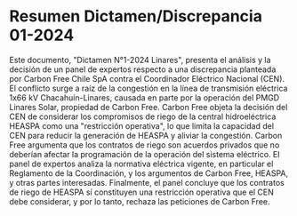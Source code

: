 # Resumen Dictamen/Discrepancia 01-2024
Este documento, "Dictamen N°1-2024 Linares", presenta el análisis y la decisión de un panel de expertos respecto a una discrepancia planteada por Carbon Free Chile SpA contra el Coordinador Eléctrico Nacional (CEN). El conflicto surge a raíz de la congestión en la línea de transmisión eléctrica 1x66 kV Chacahuín-Linares, causada en parte por la operación del PMGD Linares Solar, propiedad de Carbon Free. Carbon Free objeta la decisión del CEN de considerar los compromisos de riego de la central hidroeléctrica HEASPA como una "restricción operativa", lo que limita la capacidad del CEN para reducir la generación de HEASPA y aliviar la congestión. Carbon Free argumenta que los contratos de riego son acuerdos privados que no deberían afectar la programación de la operación del sistema eléctrico. El panel de expertos analiza la normativa eléctrica vigente, en particular el Reglamento de la Coordinación, y los argumentos de Carbon Free, HEASPA, y otras partes interesadas. Finalmente, el panel concluye que los contratos de riego de HEASPA sí constituyen una restricción operativa que el CEN debe considerar, y por lo tanto, rechaza las peticiones de Carbon Free.
